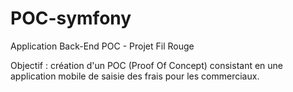 # POC-symfony
Application Back-End POC - Projet Fil Rouge <br/>
<p>Objectif : création d'un POC (Proof Of Concept) consistant en une application mobile de saisie des frais pour les commerciaux.</p>
